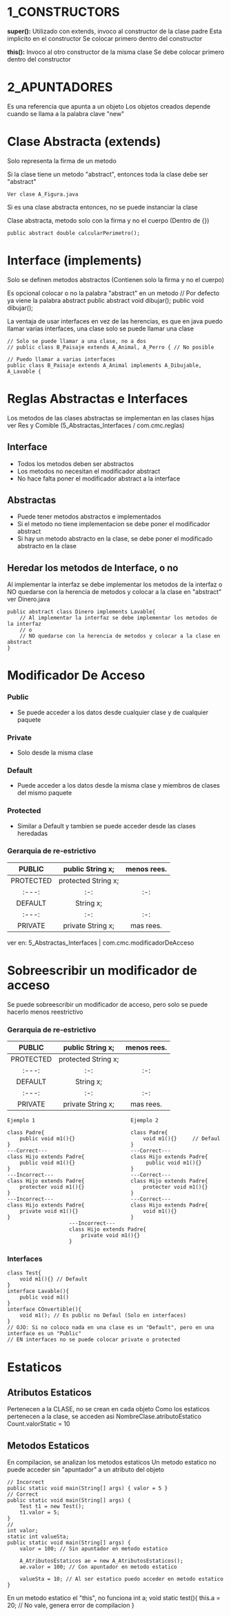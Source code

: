 # 1_CONSTRUCTORS
<p><strong>super():</strong>
	Utilizado con extends, invoco al constructor de la clase padre
	Esta implicito en el constructor
		Se colocar primero dentro del constructor
</p>
<p><strong>this():</strong>
 	Invoco al otro constructor de la misma clase
	Se debe colocar primero dentro del constructor
</p> 

# 2_APUNTADORES
<p>
Es una referencia que apunta a un objeto
Los objetos creados depende cuando se llama a la palabra clave "new"
</p>

# Clase Abstracta (extends)

Solo representa la firma de un metodo

Si la clase tiene un metodo "abstract", entonces toda la clase debe ser "abstract"

	Ver clase A_Figura.java

Si es una clase abstracta entonces, no se puede instanciar la clase

Clase abstracta, metodo solo con la firma y no el cuerpo (Dentro de {})
	
	public abstract double calcularPerimetro();



# Interface (implements)

Solo se definen metodos abstractos (Contienen solo la firma y no el cuerpo)

Es opcional colocar o no la palabra "abstract" en un metodo
	// Por defecto ya viene la palabra abstract
	public abstract void dibujar();
	public void dibujar();

La ventaja de usar interfaces en vez de las herencias, es que en java puedo llamar varias interfaces, una clase solo
se puede llamar una clase

	// Solo se puede llamar a una clase, no a dos
	// public class B_Paisaje extends A_Animal, A_Perro { // No posible

	// Puedo llamar a varias interfaces
	public class B_Paisaje extends A_Animal implements A_Dibujable, A_Lavable {



# Reglas Abstractas e Interfaces
Los metodos de las clases abstractas se implementan en las clases hijas
ver Res y Comible (5_Abstractas_Interfaces / com.cmc.reglas)

## Interface
- Todos los metodos deben ser abstractos
- Los metodos no necesitan el modificador abstract
- No hace falta poner el modificador abstract a la interface


## Abstractas
- Puede tener metodos abstractos e implementados
- Si el metodo no tiene implementacion se debe poner el modificador abstract
- Si hay un metodo abstracto en la clase, se debe poner el modificado abstracto en la clase


## Heredar los metodos de Interface, o no
Al implementar la interfaz se debe implementar los metodos de la interfaz
o
NO quedarse con la herencia de metodos y colocar a la clase en "abstract"
ver Dinero.java

	public abstract class Dinero implements Lavable{
		// Al implementar la interfaz se debe implementar los metodos de la interfaz
		// o
		// NO quedarse con la herencia de metodos y colocar a la clase en abstract
	}


# Modificador De Acceso
### Public
- Se puede acceder a los datos desde cualquier clase y de cualquier paquete

### Private
- Solo desde la misma clase

### Default
- Puede acceder a los datos desde la misma clase y miembros de clases del mismo paquete

### Protected
- Similar a Default y tambien se puede acceder desde las clases heredadas


### Gerarquia de re-estrictivo
| PUBLIC        |public String x;   |menos rees.|
| :---:   	| :-: 		    | :-: 	|
| PROTECTED     |protected String x;|		|
| :---:   	| :-: 		    | :-: 	|
| DEFAULT       |String x;	    |		|
| :---:   	| :-: 		    | :-: 	|
| PRIVATE       |private String x;  |mas rees.  |

ver en: 5_Abstractas_Interfaces | com.cmc.modificadorDeAcceso


# Sobreescribir un modificador de acceso

Se puede sobreescribir un modificador de acceso, pero solo se puede hacerlo menos reestrictivo

### Gerarquia de re-estrictivo
| PUBLIC        |public String x;   |menos rees.|
| :---:   	| :-: 		    | :-: 	|
| PROTECTED     |protected String x;|		|
| :---:   	| :-: 		    | :-: 	|
| DEFAULT       |String x;	    |		|
| :---:   	| :-: 		    | :-: 	|
| PRIVATE       |private String x;  |mas rees.  |

	Ejemplo 1                               Ejemplo 2

	class Padre{                            class Padre{
	    public void m1(){}                      void m1(){}     // Defaul
	}                                       }
	---Correct---                           ---Correct---
	class Hijo extends Padre{               class Hijo extends Padre{
	    public void m1(){}                       public void m1(){}
	}                                       }
	---Incorrect---                         ---Correct---
	class Hijo extends Padre{               class Hijo extends Padre{
	    protecter void m1(){}                   protecter void m1(){}
	}                                       }
	---Incorrect---                         ---Correct---
	class Hijo extends Padre{               class Hijo extends Padre{
	    private void m1(){}                     void m1(){}
	}                                       }
						---Incorrect---
						class Hijo extends Padre{
						    private void m1(){}
						}

### Interfaces
	class Test{
		void m1(){} // Default
	}
	interface Lavable(){
		public void m1()
	}
	interface COnvertible(){
		void m1(); // Es public no Defaul (Solo en interfaces)
	}
	// OJO: Si no coloco nada en una clase es un "Default", pero en una interface es un "Public"
	// EN interfaces no se puede colocar private o protected

# Estaticos
## Atributos Estaticos
Pertenecen a la CLASE, no se crean en cada objeto 
Como los estaticos pertenecen a la clase, se acceden asi
	NombreClase.atributoEstatico
	Count.valorStatic = 10

## Metodos Estaticos
En compilacion, se analizan los metodos estaticos
Un metodo estatico no puede acceder sin "apuntador" a un atributo del objeto

	// Incorrect
	public static void main(String[] args) { valor = 5 }
	// Correct
	public static void main(String[] args) { 
		Test t1 = new Test();
		t1.valor = 5;
	}
	//
	int valor;
    static int valueSta;
    public static void main(String[] args) {
		valor = 100; // Sin apuntador en metodo estatico

        A_AtributosEstaticos ae = new A_AtributosEstaticos();
        ae.valor = 100; // Con apuntador en metodo estatico

        valueSta = 10; // Al ser estatico puedo acceder en metodo estatico
    }
En un metodo estatico el "this", no funciona
	int a;
	void static test(){
		this.a = 20; // No vale, genera error de compilacion
	}